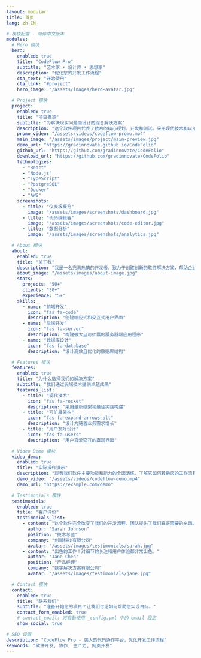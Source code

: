 ```yaml
---
layout: modular
title: 首页
lang: zh-CN

# 模块配置 - 简体中文版本
modules:
  # Hero 模块
  hero:
    enabled: true
    title: "CodeFlow Pro"
    subtitle: "艺术家 • 设计师 • 思想家"
    description: "优化您的开发工作流程"
    cta_text: "开始使用"
    cta_link: "#project"
    hero_image: "/assets/images/hero-avatar.jpg"

  # Project 模块
  project:
    enabled: true
    title: "项目概览"
    subtitle: "为解决现实问题而设计的综合解决方案"
    description: "这个软件项目代表了数月的精心规划、开发和测试。采用现代技术和以用户为中心的设计原则构建，提供卓越的性能和用户体验。"
    promo_video: "/assets/videos/codeflow-promo.mp4"
    main_image: "/assets/images/project/main-preview.jpg"
    demo_url: "https://gradinnovate.github.io/CodeFolio"
    github_url: "https://github.com/gradinnovate/CodeFolio"
    download_url: "https://github.com/gradinnovate/CodeFolio"
    technologies:
      - "React"
      - "Node.js"
      - "TypeScript"
      - "PostgreSQL"
      - "Docker"
      - "AWS"
    screenshots:
      - title: "仪表板概览"
        image: "/assets/images/screenshots/dashboard.jpg"
      - title: "代码编辑器"
        image: "/assets/images/screenshots/code-editor.jpg"
      - title: "数据分析"
        image: "/assets/images/screenshots/analytics.jpg"

  # About 模块
  about:
    enabled: true
    title: "关于我"
    description: "我是一名充满热情的开发者，致力于创建创新的软件解决方案，帮助企业成长和成功。凭借多年现代网页技术经验，我专注于构建解决现实问题的用户友好应用程序。"
    about_image: "/assets/images/about-image.jpg"
    stats:
      projects: "50+"
      clients: "30+"
      experience: "5+"
    skills:
      - name: "前端开发"
        icon: "fas fa-code"
        description: "创建响应式和交互式用户界面"
      - name: "后端开发"
        icon: "fas fa-server"
        description: "构建强大且可扩展的服务器端应用程序"
      - name: "数据库设计"
        icon: "fas fa-database"
        description: "设计高效且优化的数据库结构"

  # Features 模块
  features:
    enabled: true
    title: "为什么选择我们的解决方案"
    subtitle: "我们通过尖端技术提供卓越成果"
    features_list:
      - title: "现代技术"
        icon: "fas fa-rocket"
        description: "采用最新框架和最佳实践构建"
      - title: "可扩展架构"
        icon: "fas fa-expand-arrows-alt"
        description: "设计为随着业务需求增长"
      - title: "用户友好设计"
        icon: "fas fa-users"
        description: "用户喜爱交互的直观界面"

  # Video Demo 模块
  video_demo:
    enabled: true
    title: "实际操作演示"
    description: "观看我们软件主要功能和能力的全面演练。了解它如何转换您的工作流程并提升生产力。"
    demo_video: "/assets/videos/codeflow-demo.mp4"
    demo_url: "https://example.com/demo"

  # Testimonials 模块
  testimonials:
    enabled: true
    title: "客户评价"
    testimonials_list:
      - content: "这个软件完全改变了我们的开发流程。团队提供了我们真正需要的东西。"
        author: "Sarah Johnson"
        position: "技术总监"
        company: "创新科技有限公司"
        avatar: "/assets/images/testimonials/sarah.jpg"
      - content: "出色的工作！对细节的关注和用户体验都非常出色。"
        author: "Jane Chen"
        position: "产品经理"
        company: "数字解决方案有限公司"
        avatar: "/assets/images/testimonials/jane.jpg"

  # Contact 模块
  contact:
    enabled: true
    title: "联系我们"
    subtitle: "准备开始您的项目？让我们讨论如何帮助您实现目标。"
    contact_form_enabled: true
    # contact_email: 將自動使用 _config.yml 中的 email 設定
    show_social: true

# SEO 设置
description: "CodeFlow Pro - 强大的代码协作平台，优化开发工作流程"
keywords: "软件开发, 协作, 生产力, 网页开发"
---
```


<!-- 所有内容都由模块根据上面的设置动态生成 -->
